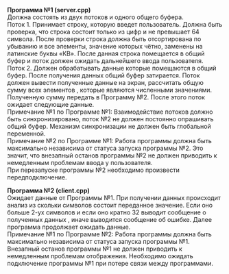 **Программа №1 (server.cpp)**  
Должна состоять из двух потоков и одного общего буфера.  
Поток 1.  Принимает строку, которую введет пользователь. Должна быть проверка, что строка  состоит только из цифр и не превышает 64 символа. После проверки строка должна   быть отсортирована по убыванию и все элементы, значение которых чётно,   заменены на латинские буквы «КВ». После данная строка помещается в общий буфер и поток должен   ожидать дальнейшего ввода пользователя.  
Поток 2.  Должен обрабатывать данные которые помещаются в общий буфер. После получения данных   общий буфер затирается. Поток должен вывести полученные данные на экран,   рассчитать  общую  сумму всех  элементов , которые являются численными значениями.  Полученную сумму передать в Программу №2. После этого поток ожидает следующие данные.  
Примечание №1 по Программе №1: Взаимодействие потоков должно быть синхронизировано,  поток №2  не должен постоянно опрашивать общий буфер. Механизм синхронизации не должен быть глобальной переменной.  
Примечание №2 по Программе №1: Работа программы должна быть максимально независима от   статуса запуска программы №2. Это значит, что внезапный останов программы №2   не должен приводить к немедленным проблемам ввода у пользователя.  
При перезапуске программы №2 необходимо произвести передподключение.  

**Программа №2 (client.cpp)**  
Ожидает данные от  Программы №1. При получении  данных происходит анализ из скольки символов   состоит  переданное значение. Если оно больше 2-ух символов и если оно кратно 32   выводит сообщение о полученных данных  , иначе выводится сообщение об ошибке. Далее программа продолжает ожидать данные.  
Примечание №1 по Программе №2: Работа программы должна быть максимально независима от статуса   запуска программы №1. Внезапный останов программы №1 не должен приводить к немедленным   проблемам отображения. Необходимо ожидать подключение программы №1 при потере связи между программами.
